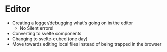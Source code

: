 # Editor

- Creating a logger/debugging what's going on in the editor
  - No Silent errors!
- Converting to svelte components
- Changing to svelte-cubed (one day)
- Move towards editing local files instead of being trapped in the browser
